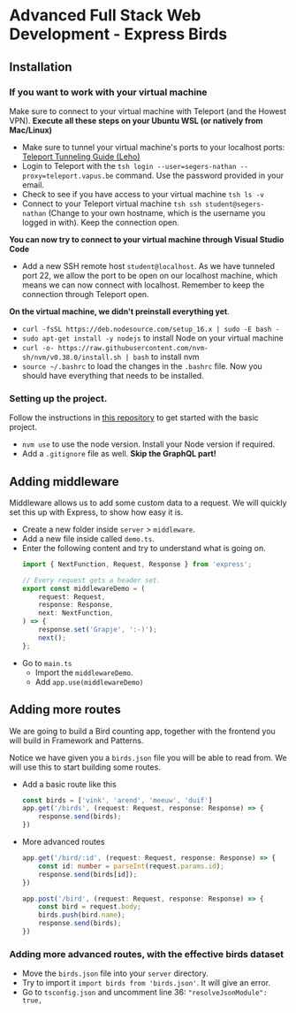 # Advanced Full Stack Web Development - Express Birds

## Installation

### If you want to work with your virtual machine

Make sure to connect to your virtual machine with Teleport (and the Howest VPN).
**Execute all these steps on your Ubuntu WSL (or natively from Mac/Linux)**
- Make sure to tunnel your virtual machine's ports to your localhost ports: [Teleport Tunneling Guide (Leho)](https://leho-howest.instructure.com/courses/12573/pages/teleport-tunnel?module_item_id=375810)
- Login to Teleport with the `tsh login --user=segers-nathan --proxy=teleport.vapus.be` command. Use the password provided in your email.
- Check to see if you have access to your virtual machine `tsh ls -v`
- Connect to your Teleport virtual machine `tsh ssh student@segers-nathan` (Change to your own hostname, which is the username you logged in with). Keep the connection open.

**You can now try to connect to your virtual machine through Visual Studio Code**
- Add a new SSH remote host `student@localhost`. As we have tunneled port 22, we allow the port to be open on our localhost machine, which means we can now connect with localhost. Remember to keep the connection through Teleport open.

**On the virtual machine, we didn't preinstall everything yet**.

- `curl -fsSL https://deb.nodesource.com/setup_16.x | sudo -E bash -`
- `sudo apt-get install -y nodejs` to install Node on your virtual machine
- `curl -o- https://raw.githubusercontent.com/nvm-sh/nvm/v0.38.0/install.sh | bash` to install nvm
- `source ~/.bashrc` to load the changes in the `.bashrc` file.
Now you should have everything that needs to be installed.

### Setting up the project.

Follow the instructions in [this repository](https://github.com/MLoth/adv-fullstack-dev-docs#backend) to get started with the basic project.
- `nvm use` to use the node version. Install your Node version if required.
- Add a `.gitignore` file as well.
**Skip the GraphQL part!**

## Adding middleware

Middleware allows us to add some custom data to a request. We will quickly set this up with Express, to show how easy it is.

- Create a new folder inside `server` > `middleware`.
- Add a new file inside called `demo.ts`.
- Enter the following content and try to understand what is going on.
    ```typescript
    import { NextFunction, Request, Response } from 'express';

    // Every request gets a header set.
    export const middlewareDemo = (
        request: Request,
        response: Response,
        next: NextFunction,
    ) => {
        response.set('Grapje', ':-)');
        next();
    };

    ```
- Go to `main.ts`
    - Import the `middlewareDemo`.
    - Add `app.use(middlewareDemo)`

## Adding more routes

We are going to build a Bird counting app, together with the frontend you will build in Framework and Patterns.

Notice we have given you a `birds.json` file you will be able to read from. We will use this to start building some routes.

- Add a basic route like this
    ```typescript
    const birds = ['vink', 'arend', 'meeuw', 'duif']
    app.get('/birds', (request: Request, response: Response) => {     
        response.send(birds);
    })
    ```

- More advanced routes
    ```typescript
    app.get('/bird/:id', (request: Request, response: Response) => {    
        const id: number = parseInt(request.params.id);
        response.send(birds[id]);
    })

    app.post('/bird', (request: Request, response: Response) => {    
        const bird = request.body;
        birds.push(bird.name);
        response.send(birds);
    })
    ```

### Adding more advanced routes, with the effective birds dataset
- Move the `birds.json` file into your `server` directory.
- Try to import it `import birds from 'birds.json'`. It will give an error.
- Go to `tsconfig.json` and uncomment line 36: `"resolveJsonModule": true,`
